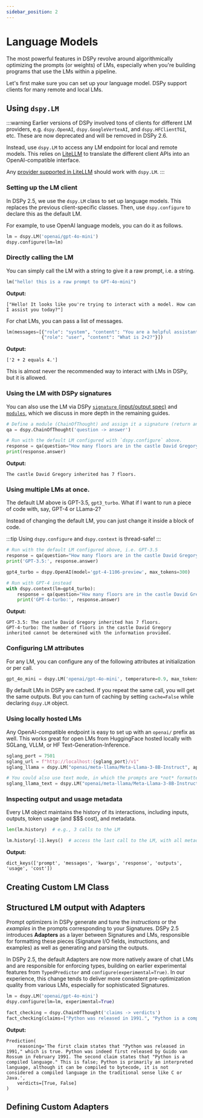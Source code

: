 ```yaml
---
sidebar_position: 2
---
```


# Language Models

The most powerful features in DSPy revolve around algorithmically optimizing the prompts (or weights) of LMs, especially when you're building programs that use the LMs within a pipeline.

Let's first make sure you can set up your language model. DSPy support clients for many remote and local LMs.

## Using `dspy.LM`

:::warning
Earlier versions of DSPy involved tons of clients for different LM providers, e.g. `dspy.OpenAI`, `dspy.GoogleVertexAI`, and `dspy.HFClientTGI`, etc. These are now deprecated and will be removed in DSPy 2.6.

Instead, use `dspy.LM` to access any LM endpoint for local and remote models. This relies on [LiteLLM](https://github.com/BerriAI/litellm) to translate the different client APIs into an OpenAI-compatible interface.

Any [provider supported in LiteLLM](https://docs.litellm.ai/docs/providers) should work with `dspy.LM`.
:::

### Setting up the LM client

In DSPy 2.5, we use the `dspy.LM` class to set up language models. This replaces the previous client-specific classes. Then, use `dspy.configure` to declare this as the default LM.

For example, to use OpenAI language models, you can do it as follows.

```python
lm = dspy.LM('openai/gpt-4o-mini')
dspy.configure(lm=lm)
```

### Directly calling the LM

You can simply call the LM with a string to give it a raw prompt, i.e. a string.

```python
lm("hello! this is a raw prompt to GPT-4o-mini")
```

**Output:**
```text
["Hello! It looks like you're trying to interact with a model. How can I assist you today?"]
```

For chat LMs, you can pass a list of messages.

```python
lm(messages=[{"role": "system", "content": "You are a helpful assistant."},
             {"role": "user", "content": "What is 2+2?"}])
```

**Output:**
```text
['2 + 2 equals 4.']
```

This is almost never the recommended way to interact with LMs in DSPy, but it is allowed.


### Using the LM with DSPy signatures

You can also use the LM via DSPy [`signature` (input/output spec)](https://dspy-docs.vercel.app/docs/building-blocks/signatures) and [`modules`](https://dspy-docs.vercel.app/docs/building-blocks/modules), which we discuss in more depth in the remaining guides.

```python
# Define a module (ChainOfThought) and assign it a signature (return an answer, given a question).
qa = dspy.ChainOfThought('question -> answer')

# Run with the default LM configured with `dspy.configure` above.
response = qa(question="How many floors are in the castle David Gregory inherited?")
print(response.answer)
```
**Output:**
```text
The castle David Gregory inherited has 7 floors.
```

### Using multiple LMs at once.

The default LM above is GPT-3.5, `gpt3_turbo`. What if I want to run a piece of code with, say, GPT-4 or LLama-2?

Instead of changing the default LM, you can just change it inside a block of code.

:::tip
Using `dspy.configure` and `dspy.context` is thread-safe!
:::

```python
# Run with the default LM configured above, i.e. GPT-3.5
response = qa(question="How many floors are in the castle David Gregory inherited?")
print('GPT-3.5:', response.answer)

gpt4_turbo = dspy.OpenAI(model='gpt-4-1106-preview', max_tokens=300)

# Run with GPT-4 instead
with dspy.context(lm=gpt4_turbo):
    response = qa(question="How many floors are in the castle David Gregory inherited?")
    print('GPT-4-turbo:', response.answer)
```
**Output:**
```text
GPT-3.5: The castle David Gregory inherited has 7 floors.
GPT-4-turbo: The number of floors in the castle David Gregory inherited cannot be determined with the information provided.
```

### Configuring LM attributes

For any LM, you can configure any of the following attributes at initialization or per call.

```python
gpt_4o_mini = dspy.LM('openai/gpt-4o-mini', temperature=0.9, max_tokens=3000, stop=None, cache=False)
```

By default LMs in DSPy are cached. If you repeat the same call, you will get the same outputs. But you can turn of caching by setting `cache=False` while declaring `dspy.LM` object.

### Using locally hosted LMs

Any OpenAI-compatible endpoint is easy to set up with an `openai/` prefix as well. This works great for open LMs from HuggingFace hosted locally with SGLang, VLLM, or HF Text-Generation-Inference.

```python
sglang_port = 7501
sglang_url = f"http://localhost:{sglang_port}/v1"
sglang_llama = dspy.LM("openai/meta-llama/Meta-Llama-3-8B-Instruct", api_base=sglang_url)

# You could also use text mode, in which the prompts are *not* formatted as messages.
sglang_llama_text = dspy.LM("openai/meta-llama/Meta-Llama-3-8B-Instruct", api_base=sglang_url, model_type='text')
```

### Inspecting output and usage metadata

Every LM object maintains the history of its interactions, including inputs, outputs, token usage (and $$$ cost), and metadata.

```python
len(lm.history)  # e.g., 3 calls to the LM

lm.history[-1].keys()  # access the last call to the LM, with all metadata
```

**Output:**
```text
dict_keys(['prompt', 'messages', 'kwargs', 'response', 'outputs', 'usage', 'cost'])
```

## Creating Custom LM Class

## Structured LM output with Adapters

Prompt optimizers in DSPy generate and tune the _instructions_ or the _examples_ in the prompts corresponding to your Signatures. DSPy 2.5 introduces **Adapters** as a layer between Signatures and LMs, responsible for formatting these pieces (Signature I/O fields, instructions, and examples) as well as generating and parsing the outputs. 

In DSPy 2.5, the default Adapters are now more natively aware of chat LMs and are responsible for enforcing types, building on earlier experimental features from `TypedPredictor` and `configure(experimental=True)`. In our experience, this change tends to deliver more consistent pre-optimization quality from various LMs, especially for sophisticated Signatures.

```python
lm = dspy.LM('openai/gpt-4o-mini')
dspy.configure(lm=lm, experimental=True)

fact_checking = dspy.ChainOfThought('claims -> verdicts')
fact_checking(claims=["Python was released in 1991.", "Python is a compiled language."])
```

**Output:**
```text
Prediction(
    reasoning='The first claim states that "Python was released in 1991," which is true. Python was indeed first released by Guido van Rossum in February 1991. The second claim states that "Python is a compiled language." This is false; Python is primarily an interpreted language, although it can be compiled to bytecode, it is not considered a compiled language in the traditional sense like C or Java.',
    verdicts=[True, False]
)
```

## Defining Custom Adapters